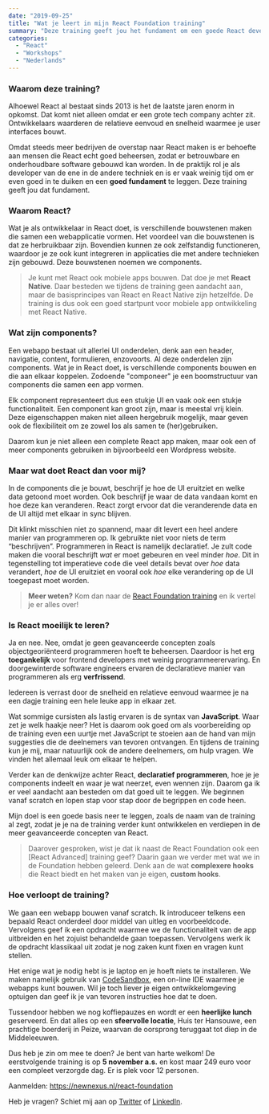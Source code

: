 ```yaml
---
date: "2019-09-25"
title: "Wat je leert in mijn React Foundation training"
summary: "Deze training geeft jou het fundament om een goede React developer te worden."
categories:
  - "React"
  - "Workshops"
  - "Nederlands"
---
```


### Waarom deze training?

Alhoewel React al bestaat sinds 2013 is het de laatste jaren enorm in opkomst.
Dat komt niet alleen omdat er een grote tech company achter zit. Ontwikkelaars
waarderen de relatieve eenvoud en snelheid waarmee je user interfaces bouwt.

Omdat steeds meer bedrijven de overstap naar React maken is er behoefte aan
mensen die React echt goed beheersen, zodat er betrouwbare en onderhoudbare
software gebouwd kan worden. In de praktijk rol je als developer van de ene
in de andere techniek en is er vaak weinig tijd om er even goed in te duiken
en een **goed fundament** te leggen. Deze training geeft jou dat fundament.

### Waarom React?

Wat je als ontwikkelaar in React doet, is verschillende bouwstenen maken die
samen een webapplicatie vormen. Het voordeel van die bouwstenen is dat ze
herbruikbaar zijn. Bovendien kunnen ze ook zelfstandig functioneren, waardoor
je ze ook kunt integreren in applicaties die met andere technieken zijn
gebouwd. Deze bouwstenen noemen we components.

> Je kunt met React ook mobiele apps bouwen. Dat doe je met **React Native**.
> Daar besteden we tijdens de training geen aandacht aan, maar de basisprincipes
> van React en React Native zijn hetzelfde. De training is dus ook een goed
> startpunt voor mobiele app ontwikkeling met React Native.

### Wat zijn components?

Een webapp bestaat uit allerlei UI onderdelen, denk aan een header, navigatie,
content, formulieren, enzovoorts. Al deze onderdelen zijn components. Wat je
in React doet, is verschillende components bouwen en die aan elkaar koppelen.
Zodoende "componeer" je een boomstructuur van components die samen een app vormen.

Elk component representeert dus een stukje UI en vaak ook een stukje
functionaliteit. Een component kan groot zijn, maar is meestal vrij klein.
Deze eigenschappen maken niet alleen hergebruik mogelijk, maar geven ook de
flexibiliteit om ze zowel los als samen te (her)gebruiken.

Daarom kun je niet alleen een complete React app maken, maar ook een of meer
components gebruiken in bijvoorbeeld een Wordpress website.

### Maar wat doet React dan voor mij?

In de components die je bouwt, beschrijf je hoe de UI eruitziet en welke data
getoond moet worden. Ook beschrijf je waar de data vandaan komt en hoe deze kan
veranderen. React zorgt ervoor dat die veranderende data en de UI altijd met
elkaar in sync blijven.

Dit klinkt misschien niet zo spannend, maar dit levert een heel andere manier
van programmeren op. Ik gebruikte niet voor niets de term “beschrijven”.
Programmeren in React is namelijk declaratief. Je zult code maken die vooral
beschrijft _wat_ er moet gebeuren en veel minder _hoe_. Dit in tegenstelling
tot imperatieve code die veel details bevat over _hoe_ data verandert, _hoe_
de UI eruitziet en vooral ook _hoe_ elke verandering op de UI toegepast moet worden.

> **Meer weten?**
> Kom dan naar de [React Foundation training] en ik vertel je er alles over!

### Is React moeilijk te leren?

Ja en nee. Nee, omdat je geen geavanceerde concepten zoals objectgeoriënteerd
programmeren hoeft te beheersen. Daardoor is het erg **toegankelijk** voor frontend
developers met weinig programmeerervaring. En doorgewinterde software engineers
ervaren de declaratieve manier van programmeren als erg **verfrissend**.

Iedereen is verrast door de snelheid en relatieve eenvoud waarmee je na een dagje
training een hele leuke app in elkaar zet.

Wat sommige cursisten als lastig ervaren is de syntax van **JavaScript**. Waar zet je
welk haakje neer? Het is daarom ook goed om als voorbereiding op de training even
een uurtje met JavaScript te stoeien aan de hand van mijn suggesties die de
deelnemers van tevoren ontvangen. En tijdens de training kun je mij, maar natuurlijk
ook de andere deelnemers, om hulp vragen. We vinden het allemaal leuk om elkaar
te helpen.

Verder kan de denkwijze achter React, **declaratief programmeren**, hoe je je components
indeelt en waar je wat neerzet, even wennen zijn. Daarom ga ik er veel aandacht aan
besteden om dat goed uit te leggen. We beginnen vanaf scratch en lopen stap voor
stap door de begrippen en code heen.

Mijn doel is een goede basis neer te leggen, zoals de naam van de training al zegt,
zodat je je na de training verder kunt ontwikkelen en verdiepen in de meer
geavanceerde concepten van React.

> Daarover gesproken, wist je dat ik naast de React Foundation ook een [React Advanced]
> training geef? Daarin gaan we verder met wat we in de Foundation hebben geleerd.
> Denk aan de wat **complexere hooks** die React biedt en het maken van je eigen,
> **custom hooks**.

### Hoe verloopt de training?

We gaan een webapp bouwen vanaf scratch. Ik introduceer telkens een bepaald React
onderdeel door middel van uitleg en voorbeeldcode. Vervolgens geef ik een opdracht
waarmee we de functionaliteit van de app uitbreiden en het zojuist behandelde gaan
toepassen. Vervolgens werk ik de opdracht klassikaal uit zodat je nog zaken kunt
fixen en vragen kunt stellen.

Het enige wat je nodig hebt is je laptop en je hoeft niets te installeren. We maken
namelijk gebruik van [CodeSandbox], een on-line IDE waarmee je webapps kunt bouwen.
Wil je toch liever je eigen ontwikkelomgeving optuigen dan geef ik je van tevoren
instructies hoe dat te doen.

Tussendoor hebben we nog koffiepauzes en wordt er een **heerlijke lunch** geserveerd.
En dat alles op een **sfeervolle locatie**, Huis ter Hansouwe, een prachtige boerderij
in Peize, waarvan de oorsprong teruggaat tot diep in de Middeleeuwen.

Dus heb je zin om mee te doen? Je bent van harte welkom! De eerstvolgende training
is op **5 november a.s.** en kost maar 249 euro voor een compleet verzorgde dag.
Er is plek voor 12 personen.

Aanmelden: https://newnexus.nl/react-foundation

Heb je vragen? Schiet mij aan op [Twitter] of [LinkedIn].

[react foundation training]: https://newnexus.nl/react-foundation
[react hooks]: https://newnexus.nl/react-hooks
[codesandbox]: https://codesandbox.io
[twitter]: https://twitter.com/bouwe
[linkedin]: https://linkedin.com/in/bkwesterdijk/
